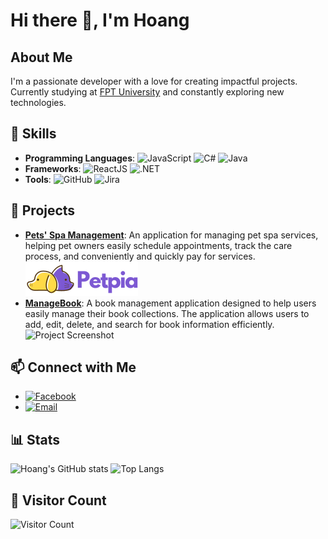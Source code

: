 # Hi there 👋, I'm Hoang

## About Me
I'm a passionate developer with a love for creating impactful projects. Currently studying at [FPT University](https://fpt.edu.vn) and constantly exploring new technologies.

## 🔧 Skills
- **Programming Languages**: 
  ![JavaScript](https://img.shields.io/badge/-JavaScript-F7DF1E?style=flat-square&logo=javascript&logoColor=black)
  ![C#](https://img.shields.io/badge/-C%23-239120?style=flat-square&logo=c-sharp&logoColor=white)
  ![Java](https://img.shields.io/badge/-Java-007396?style=flat-square&logo=java&logoColor=white)
- **Frameworks**: 
  ![ReactJS](https://img.shields.io/badge/-ReactJS-61DAFB?style=flat-square&logo=react&logoColor=black)
  ![.NET](https://img.shields.io/badge/-.NET-512BD4?style=flat-square&logo=dotnet&logoColor=white)
- **Tools**: 
  ![GitHub](https://img.shields.io/badge/-GitHub-181717?style=flat-square&logo=github&logoColor=white)
  ![Jira](https://img.shields.io/badge/-Jira-0052CC?style=flat-square&logo=jira&logoColor=white)

## 📘 Projects
- **[Pets' Spa Management](https://github.com/namle23kjd/N5_NET1806)**: 
  An application for managing pet spa services, helping pet owners easily schedule appointments, track the care process, and conveniently and quickly pay for services.
  ![Project Screenshot](https://raw.githubusercontent.com/hoanghh2003/hoanghh2003/main/assets/pets-spa-management.png)
- **[ManageBook](https://github.com/hoanghh2003/AssPRN212)**: 
  A book management application designed to help users easily manage their book collections. The application allows users to add, edit, delete, and search for book information efficiently.
  ![Project Screenshot](https://raw.githubusercontent.com/hoanghh2003/hoanghh2003/main/assets/managebook.png)

## 📫 Connect with Me
- [![Facebook](https://img.shields.io/badge/Facebook-1877F2?style=flat-square&logo=facebook&logoColor=white)](https://www.facebook.com/2010.HaHuyHoanglacuaai.2003)
- [![Email](https://img.shields.io/badge/Email-D14836?style=flat-square&logo=gmail&logoColor=white)](mailto:hoangvv111@gmail.com)

## 📊 Stats
![Hoang's GitHub stats](https://github-readme-stats.vercel.app/api?username=hoanghh2003&show_icons=true&theme=radical)
![Top Langs](https://github-readme-stats.vercel.app/api/top-langs/?username=hoanghh2003&layout=compact&theme=radical)

## 👀 Visitor Count
![Visitor Count](https://profile-counter.glitch.me/hoanghh2003/count.svg)
